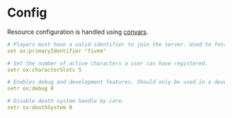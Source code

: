 # Config

Resource configuration is handled using [convars](https://docs.fivem.net/docs/scripting-reference/convars/).

```yaml
# Players must have a valid identifier to join the server. Used to fetch userid from the database.
set ox:primaryIdentifier "fivem"

# Set the number of active characters a user can have registered.
setr ox:characterSlots 5

# Enables debug and development features. Should only be used in a development environment.
setr ox:debug 0

# Disable death system handle by core.
setr ox:deathSystem 0
```
